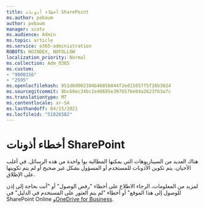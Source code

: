```yaml
---
title: أخطاء أذونات SharePoint
ms.author: pebaum
author: pebaum
manager: scotv
ms.audience: Admin
ms.topic: article
ms.service: o365-administration
ROBOTS: NOINDEX, NOFOLLOW
localization_priority: Normal
ms.collection: Adm_O365
ms.custom:
- "9000156"
- "2595"
ms.openlocfilehash: 051d0d002394b4685b044f2ed15057f5f26b3024
ms.sourcegitcommit: 8bc60ec34bc1e40685e3976576e04a2623f63a7c
ms.translationtype: MT
ms.contentlocale: ar-SA
ms.lasthandoff: 04/15/2021
ms.locfileid: "51826582"
---
```

# <a name="sharepoint-permissions-errors"></a>أخطاء أذونات SharePoint

هناك العديد من السيناريوهات التي يمكنها المطالبة بوا واحدة من هذه الرسائل. في أغلب الأحيان، يتم تكوين الأذونات للمستخدم أو المسؤول بشكل غير صحيح أو لم يتم تكوينها على الإطلاق. 

لمزيد من المعلومات، الرجاء الاطلاع على أخطاء "رفض الوصول" أو "أنت بحاجة إلى إذن للوصول إلى هذا الموقع" أو أخطاء "لم يتم العثور على المستخدم في الدليل" في SharePoint Online و[OneDrive for Business](https://docs.microsoft.com/sharepoint/support/administration/access-denied-or-need-permission-error-sharepoint-online-or-onedrive-for-business).
